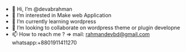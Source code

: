 - 👋 Hi, I’m @devabrahman
- 👀 I’m interested in Make web Application 
- 🌱 I’m currently learning wordpress 
- 💞️ I’m looking to collaborate on wordpress theme or plugin developne
- 📫 How to reach me ?
   => mail: rahmandevbd@gmail.com
    whatsapp:+8801911411270

<!---
devabrahman/devabrahman is a ✨ special ✨ repository because its `README.md` (this file) appears on your GitHub profile.
You can click the Preview link to take a look at your changes.
--->
<!-- 
    version : 1.0.0;
    expart at: 1=> HTML
                2=> CSS
                3=>ScSS

    Intemidite at : 1=>JS
                    2=>Bootstrap
                    3=>jquery
                    
    learning : 1=> PHP
               2=> My SQL
               3=> Wordprss
               4=> PHP OOP
-->
